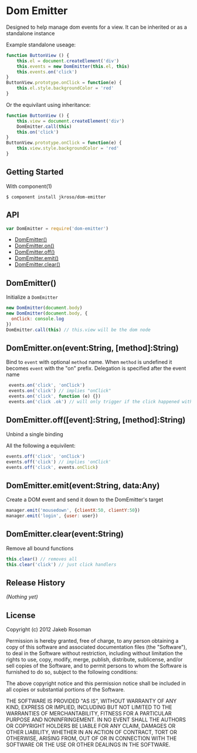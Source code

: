 # Dom Emitter

Designed to help manage dom events for a view. It can be inherited or as a standalone instance

Example standalone useage:

```js
function ButtonView () {
	this.el = document.createElement('div')
	this.events = new DomEmitter(this.el, this)
	this.events.on('click')
}
ButtonView.prototype.onClick = function(e) {
	this.el.style.backgroundColor = 'red'
}
```

Or the equivilant using inheritance:

```js
function ButtonView () {
	this.view = document.createElement('div')
	DomEmitter.call(this)
	this.on('click')
}
ButtonView.prototype.onClick = function(e) {
	this.view.style.backgroundColor = 'red'
}
```

## Getting Started

With component(1)

	$ component install jkroso/dom-emitter

## API

```javascript
var DomEmitter = require('dom-emitter')
```
  - [DomEmitter()](#domemitter)
  - [DomEmitter.on()](#domemitteroneventstringmethodstring)
  - [DomEmitter.off()](#domemitteroffeventstringmethodstring)
  - [DomEmitter.emit()](#domemitteremiteventstringdataany)
  - [DomEmitter.clear()](#domemittercleareventstring)

## DomEmitter()

  Initialize a `DomEmitter`
  
```js
new DomEmitter(document.body)
new DomEmitter(document.body, {
  onClick: console.log  
})
DomEmitter.call(this) // this.view will be the dom node
```

## DomEmitter.on(event:String, [method]:String)

  Bind to `event` with optional `method` name. When `method` is 
  undefined it becomes `event` with the "on" prefix. Delegation is 
  specified after the event name
  
```js
 events.on('click', 'onClick')
 events.on('click') // implies "onClick"
 events.on('click', function (e) {})
 events.on('click .ok') // will only trigger if the click happened within a child with .ok class
```

## DomEmitter.off([event]:String, [method]:String)

  Unbind a single binding
  
  All the following a equivilent:
  
```js
events.off('click', 'onClick')
events.off('click') // implies 'onClick'
events.off('click', events.onClick)
```

## DomEmitter.emit(event:String, data:Any)

  Create a DOM event and send it down to the DomEmitter's target
  
```js
manager.emit('mousedown', {clientX:50, clientY:50})
manager.emit('login', {user: user})
```

## DomEmitter.clear(event:String)

  Remove all bound functions
  
```js
this.clear() // removes all
this.clear('click') // just click handlers
```

## Release History
_(Nothing yet)_

## License
Copyright (c) 2012 Jakeb Rosoman

Permission is hereby granted, free of charge, to any person
obtaining a copy of this software and associated documentation
files (the "Software"), to deal in the Software without
restriction, including without limitation the rights to use,
copy, modify, merge, publish, distribute, sublicense, and/or sell
copies of the Software, and to permit persons to whom the
Software is furnished to do so, subject to the following
conditions:

The above copyright notice and this permission notice shall be
included in all copies or substantial portions of the Software.

THE SOFTWARE IS PROVIDED "AS IS", WITHOUT WARRANTY OF ANY KIND,
EXPRESS OR IMPLIED, INCLUDING BUT NOT LIMITED TO THE WARRANTIES
OF MERCHANTABILITY, FITNESS FOR A PARTICULAR PURPOSE AND
NONINFRINGEMENT. IN NO EVENT SHALL THE AUTHORS OR COPYRIGHT
HOLDERS BE LIABLE FOR ANY CLAIM, DAMAGES OR OTHER LIABILITY,
WHETHER IN AN ACTION OF CONTRACT, TORT OR OTHERWISE, ARISING
FROM, OUT OF OR IN CONNECTION WITH THE SOFTWARE OR THE USE OR
OTHER DEALINGS IN THE SOFTWARE.
